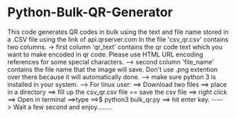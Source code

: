 # Python-Bulk-QR-Generator
This code generates QR codes in bulk using the text and file name stored in a .CSV file using the link of api.qrserver.com
In the file 'csv_qr.csv' contains two columns.
-> first column 'qr_text' contains the qr code text which you want to make encoded in qr code. Please use HTML URL encoding references for some special characters.
--> second column 'file_name' contains the file name that the image will save. Don't use .png extention over there because it will automatically done.
--> make sure python 3 is installed in your system.
--> For linux user: ==> Download two files ==> place in a directory ==> fill up the csv_qr.csv file == save the csv file ==> right click ==> Open in terminal ==>type ==>$ python3 bulk_qr.py ==> hit enter key. ----> Wait a few second and enjoy........

